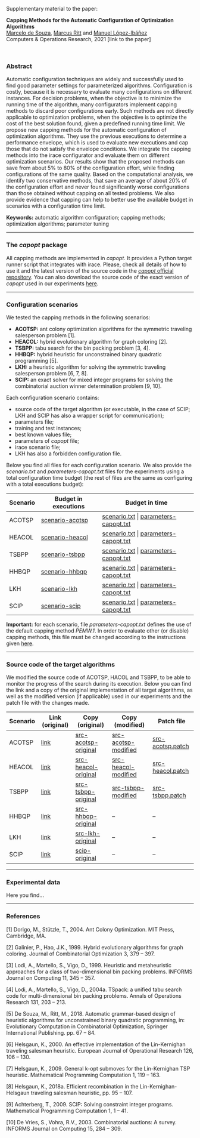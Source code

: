 Supplementary material to the paper:

**Capping Methods for the Automatic Configuration of Optimization Algorithms**<br>
[Marcelo de Souza][marcelo], [Marcus Ritt][marcus] and [Manuel López-Ibáñez][manuel]<br>
Computers & Operations Research, 2021
[link to the paper]

<br>

### Abstract
Automatic configuration techniques are widely and successfully used to find good parameter settings for parameterized algorithms. Configuration is costly, because it is necessary to evaluate many configurations on different instances. For decision problems, when the objective is to minimize the running time of the algorithm, many configurators implement capping methods to discard poor configurations early. Such methods are not directly applicable to optimization problems, when the objective is to optimize the cost of the best solution found, given a predefined running time limit. We propose new capping methods for the automatic configuration of optimization algorithms. They use the previous executions to determine a performance envelope, which is used to evaluate new executions and cap those that do not satisfy the envelope conditions. We integrate the capping methods into the irace configurator and evaluate them on different optimization scenarios. Our results show that the proposed methods can save from about 5% to 80% of the configuration effort, while finding configurations of the same quality. Based on the computational analysis, we identify two conservative methods, that save an average of about 20% of the configuration effort and never found significantly worse configurations than those obtained without capping on all tested problems. We also provide evidence that capping can help to better use the available budget in scenarios with a configuration time limit.

**Keywords:** automatic algorithm configuration; capping methods; optimization algorithms; parameter tuning

***

### The *capopt* package

All capping methods are implemented in *capopt*. It provides a Python target runner script that integrates with irace. Please, check all details of how to use it and the latest version of the source code in the [*capopt* official repository](https://github.com/souzamarcelo/capopt/tree/master/supp-cor). You can also download the source code of the exact version of *capopt* used in our experiments [here](files/src/capopt.zip).

***

### Configuration scenarios

We tested the capping methods in the following scenarios:

+ **ACOTSP:** ant colony optimization algorithms for the symmetric traveling salesperson problem [1].
+ **HEACOL:** hybrid evolutionary algorithm for graph coloring [2].
+ **TSBPP:** tabu search for the bin packing problem [3, 4].
+ **HHBQP:** hybrid heuristic for unconstrained binary quadratic programming [5].
+ **LKH:** a heuristic algorithm for solving the symmetric traveling salesperson problem [6, 7, 8].
+ **SCIP:** an exact solver for mixed integer programs for solving the combinatorial auction winner determination problem [9, 10].

Each configuration scenario contains:
+ source code of the target algorithm (or executable, in the case of SCIP; LKH and SCIP has also a wrapper script for communication);
+ parameters file;
+ training and test instances;
+ best known values file;
+ parameters of *capopt* file;
+ irace scenario file;
+ LKH has also a forbidden configuration file.

Below you find all files for each configuration scenario. We also provide the *scenario.txt* and *parameters-capopt.txt* files for the experiments using a total configuration time budget (the rest of files are the same as configuring with a total executions budget):

| Scenario | Budget in executions | Budget in time |
|-|-|-|
| ACOTSP | [scenario-acotsp](files/budget-executions/scenario-acotsp) | [scenario.txt](files/budget-time/acotsp/scenario.txt) \| [parameters-capopt.txt](files/budget-time/acotsp/parameters-capopt.txt) |
| HEACOL | [scenario-heacol](files/budget-executions/scenario-heacol) | [scenario.txt](files/budget-time/heacol/scenario.txt) \| [parameters-capopt.txt](files/budget-time/heacol/parameters-capopt.txt) |
| TSBPP | [scenario-tsbpp](files/budget-executions/scenario-tsbpp) | [scenario.txt](files/budget-time/tsbpp/scenario.txt) \| [parameters-capopt.txt](files/budget-time/tsbpp/parameters-capopt.txt) |
| HHBQP | [scenario-hhbqp](files/budget-executions/scenario-hhbqp) | [scenario.txt](files/budget-time/hhbqp/scenario.txt) \| [parameters-capopt.txt](files/budget-time/hhbqp/parameters-capopt.txt) |
| LKH | [scenario-lkh](files/budget-executions/scenario-lkh) | [scenario.txt](files/budget-time/lkh/scenario.txt) \| [parameters-capopt.txt](files/budget-time/lkh/parameters-capopt.txt) |
| SCIP | [scenario-scip](files/budget-executions/scenario-scip) | [scenario.txt](files/budget-time/scip/scenario.txt) \| [parameters-capopt.txt](files/budget-time/scip/parameters-capopt.txt) |


**Important:** for each scenario, file *parameters-capopt.txt* defines the use of the default capping method *PEMW.1*. In order to evaluate other (or disable) capping methods, this file must be changed according to the instructions given [here](../examples/parameters-capopt.txt).

***

### Source code of the target algorithms

We modified the source code of ACOTSP, HACOL and TSBPP, to be able to monitor the progress of the search during its execution. Below you can find the link and a copy of the original implementation of all target algorithms, as well as the modified version (if applicable) used in our experiments and the patch file with the changes made.

| Scenario | Link (original) | Copy (original) | Copy (modified) | Patch file |
|-|-|-|-|-|
| ACOTSP | [link](http://www.aco-metaheuristic.org/aco-code/public-software.html) | [src-acotsp-original](files/src/src-acotsp-original.zip) | [src-acotsp-modified](files/src/src-acotsp-modified.zip) | [src-acotsp.patch](files/src/src-acotsp.patch) |
| HEACOL | [link](http://rhydlewis.eu/resources/gCol.zip) | [src-heacol-original](files/src/src-heacol-original.zip) | [src-heacol-modified](files/src/src-heacol-modified.zip) | [src-heacol.patch](files/src/src-heacol.patch) |
| TSBPP | [link](http://or.dei.unibo.it/research_pages/ORcodes/TSpack.html) | [src-tsbpp-original](files/src/src-tsbpp-original.zip) | [src-tsbpp-modified](files/src/src-tsbpp-modified.zip) | [src-tsbpp.patch](files/src/src-tsbpp.patch) |
| HHBQP | [link](https://github.com/souzamarcelo/hhbqp) | [src-hhbqp-original](files/src/src-hhbqp-original.zip) | – | – |
| LKH | [link](http://webhotel4.ruc.dk/~keld/research/LKH) | [src-lkh-original](files/src/src-lkh-original.zip) | – | – |
| SCIP | [link](https://scipopt.org/index.php#download) | [scip-original](files/src/scip-original.zip) | – | – |



***

### Experimental data

Here you find...

***


### References

[1] Dorigo, M., Stützle, T., 2004. Ant Colony Optimization. MIT Press, Cambridge, MA.

[2] Galinier, P., Hao, J.K., 1999. Hybrid evolutionary algorithms for graph coloring. Journal of Combinatorial Optimization 3, 379 – 397.

[3] Lodi, A., Martello, S., Vigo, D., 1999. Heuristic and metaheuristic approaches for a class of two-dimensional bin packing problems. INFORMS Journal on Computing 11, 345 – 357.

[4] Lodi, A., Martello, S., Vigo, D., 2004a. TSpack: a unified tabu search code for multi-dimensional bin packing problems. Annals of Operations Research 131, 203 – 213.

[5] De Souza, M., Ritt, M., 2018. Automatic grammar-based design of heuristic algorithms for unconstrained binary quadratic programming, in: Evolutionary Computation in Combinatorial Optimization, Springer International Publishing. pp. 67 – 84.

[6] Helsgaun, K., 2000. An effective implementation of the Lin-Kernighan traveling salesman heuristic. European Journal of Operational Research 126, 106 – 130.

[7] Helsgaun, K., 2009. General k-opt submoves for the Lin-Kernighan TSP heuristic. Mathematical Programming Computation 1, 119 – 163.

[8] Helsgaun, K., 2018a. Efficient recombination in the Lin-Kernighan-Helsgaun traveling salesman heuristic, pp. 95 – 107.

[9] Achterberg, T., 2009. SCIP: Solving constraint integer programs. Mathematical Programming Computation 1, 1 – 41.

[10] De Vries, S., Vohra, R.V., 2003. Combinatorial auctions: A survey. INFORMS Journal on Computing 15, 284 – 309.


[marcelo]: https://souzamarcelo.github.io
[marcus]: https://www.inf.ufrgs.br/~mrpritt
[manuel]: http://lopez-ibanez.eu
[capopt]: https://github.com/souzamarcelo/capopt
[python]: https://www.python.org
[r]: https://www.r-project.org
[irace]: http://iridia.ulb.ac.be/irace
[rpy2]: https://rpy2.github.io
[psutil]: https://psutil.readthedocs.io/en/latest
[example-acotsp]: https://github.com/capopt/capopt/tree/master/examples/acotsp
[iracedoc]: https://cran.r-project.org/web/packages/irace/vignettes/irace-package.pdf

[capopt-download]: files/capopt.zip
[acotsp]: http://www.aco-metaheuristic.org/aco-code/public-software.html
[heacol]: http://rhydlewis.eu/resources/gCol.zip
[tsbpp]: http://or.dei.unibo.it/research_pages/ORcodes/TSpack.html
[hhbqp]: https://github.com/souzamarcelo/hhbqp
[src-acotsp]: files/acotsp.zip
[src-heacol]: files/heacol.zip
[src-tsbpp]: files/tsbpp.zip
[src-hhbqp]: files/hhbqp.zip
[par-acotsp]: files/parameters-acotsp.txt
[par-heacol]: files/parameters-heacol.txt
[par-tsbpp]: files/parameters-tsbpp.txt
[par-hhbqp]: files/parameters-hhbqp.txt
[bkv-acotsp]: files/bkv-acotsp.txt
[bkv-heacol]: files/bkv-heacol.txt
[bkv-tsbpp]: files/bkv-tsbpp.txt
[bkv-hhbqp]: files/bkv-hhbqp.txt
[train-acotsp]: files/train-acotsp.zip
[train-heacol]: files/train-heacol.zip
[train-tsbpp]: files/train-tsbpp.zip
[train-hhbqp]: files/train-hhbqp.zip
[test-acotsp]: files/test-acotsp.zip
[test-heacol]: files/test-heacol.zip
[test-tsbpp]: files/test-tsbpp.zip
[test-hhbqp]: files/test-hhbqp.zip
[parc-acotsp]: files/parameters-capopt-acotsp.txt
[parc-heacol]: files/parameters-capopt-heacol.txt
[parc-tsbpp]: files/parameters-capopt-tsbpp.txt
[parc-hhbqp]: files/parameters-capopt-hhbqp.txt
[scenario-acotsp]: files/scenario-acotsp.txt
[scenario-heacol]: files/scenario-heacol.txt
[scenario-tsbpp]: files/scenario-tsbpp.txt
[scenario-hhbqp]: files/scenario-hhbqp.txt
[train-data-evaluation]: files/train-data-evaluation.csv
[test-data-evaluation]: files/test-data-evaluation.csv
[train-data-timeasbudget]: files/train-data-timeasbudget.csv
[test-data-timeasbudget]: files/test-data-timeasbudget.csv
[noncapped]: files/noncapped-executions.csv
[capped]: files/capped-executions.csv